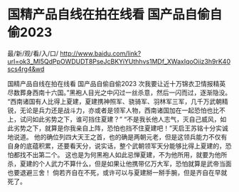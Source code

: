 # 国精产品自线在拍在线看 国产品自偷自偷2023

最/新/观/看/入/口/ http://www.baidu.com/link?url=ok3_Ml5QdPpOWDUDT8PseJcBKYiYUthhvs1MDf_XWaxIqoOiiz3h9rK40scs4rg4&wd

国精产品自线在拍在线看 国产品自偷自偷2023
 次我要让近十万锦衣卫情报精英尽数葬身西南十六国。”黑袍人目光之中闪过一丝杀意，然后一闪而过，逐渐隐没。
    “西南诸国有人比得上夏建，夏建携神照军、骁骑军、羽林军三军，几千万武朝精锐，无论是兵力还是战斗力，亦或者是领军人物，西南诸国加在一起恐怕也比不上，试问如此劣势之下，谁可挡住夏建？”
    “不是我长他人志气，灭自己威风，如此劣势之下，就算是你我亲自上阵，恐怕也挡不住夏建吧！”天启王苏铭十分实诚地说道。
    他的确位列四大天王之首，也的确是两朝元老，但是这领兵能力不仅有自身的底蕴积累，还要看天分，说实话，整个武朝领军天分能够比得上夏建的，恐怕都找不出第二个。
    这也是为何黑袍人如此忌惮夏建，不为他所用，就要为他所杀，夏建的个人武力不算什么，但是如果让他携带亿万大军，恐怕就算是武帝当面也要退避三舍！
    倘若齐自在不死，或许可以与夏建掰一掰手腕，但是齐自在早就死了。
